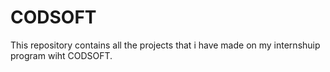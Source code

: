 # CODSOFT
This repository contains all the projects that i have made on my internshuip program wiht CODSOFT.
